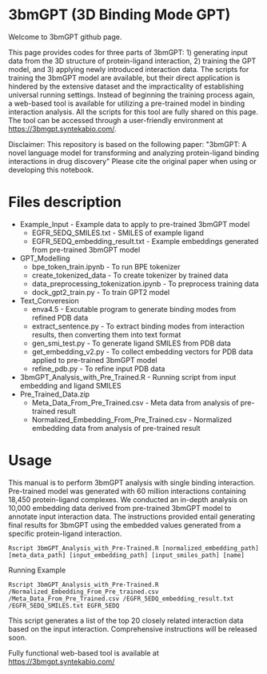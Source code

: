 # 3bmGPT (3D Binding Mode GPT)

Welcome to 3bmGPT github page.

This page provides codes for three parts of 3bmGPT: 1) generating input data from the 3D structure of protein-ligand interaction, 2) training the GPT model, and 3) applying newly introduced interaction data. The scripts for training the 3bmGPT model are available, but their direct application is hindered by the extensive dataset and the impracticality of establishing universal running settings. Instead of beginning the training process again, a web-based tool is available for utilizing a pre-trained model in binding interaction analysis. All the scripts for this tool are fully shared on this page. The tool can be accessed through a user-friendly environment at https://3bmgpt.syntekabio.com/.



Disclaimer:
This repository is based on the following paper: "3bmGPT: A novel language model for transforming and analyzing protein-ligand binding interactions in drug discovery"
Please cite the original paper when using or developing this notebook.

# Files description
- Example_Input - Example data to apply to pre-trained 3bmGPT model
  - EGFR_5EDQ_SMILES.txt - SMILES of example ligand
  - EGFR_5EDQ_embedding_result.txt - Example embeddings generated from pre-trained 3bmGPT model
- GPT_Modelling
  - bpe_token_train.ipynb - To run BPE tokenizer
  - create_tokenized_data - To create tokenizer by trained data
  - data_preprocessing_tokenization.ipynb - To preprocess training data
  - dock_gpt2_train.py - To train GPT2 model
- Text_Converesion
  - enva4.5 - Excutable program to generate binding modes from refined PDB data
  - extract_sentence.py - To extract binding modes from interaction results, then converting them into text format
  - gen_smi_test.py - To generate ligand SMILES from PDB data
  - get_embedding_v2.py - To collect embedding vectors for PDB data applied to pre-trained 3bmGPT model
  - refine_pdb.py - To refine input PDB data
- 3bmGPT_Analysis_with_Pre_Trained.R - Running script from input embedding and ligand SMILES
- Pre_Trained_Data.zip
  - Meta_Data_From_Pre_Trained.csv - Meta data from analysis of pre-trained result
  - Normalized_Embedding_From_Pre_Trained.csv - Normalized embedding data from analysis of pre-trained result

# Usage
This manual is to perform 3bmGPT analysis with single binding interaction.
Pre-trained model was generated with 60 million interactions containing 18,450 protein-ligand complexes.
We conducted an in-depth analysis on 10,000 embedding data derived from pre-trained 3bmGPT model to annotate input interaction data.
The instructions provided entail generating final results for 3bmGPT using the embedded values generated from a specific protein-ligand interaction.

```shell
Rscript 3bmGPT_Analysis_with_Pre-Trained.R [normalized_embedding_path] [meta_data_path] [input_embedding_path] [input_smiles_path] [name]
```
Running Example
```shell
Rscript 3bmGPT_Analysis_with_Pre-Trained.R /Normalized_Embedding_From_Pre_trained.csv /Meta_Data_From_Pre_Trained.csv /EGFR_5EDQ_embedding_result.txt /EGFR_5EDQ_SMILES.txt EGFR_5EDQ
```
This script generates a list of the top 20 closely related interaction data based on the input interaction.
Comprehensive instructions will be released soon.

Fully functional web-based tool is available at https://3bmgpt.syntekabio.com/

